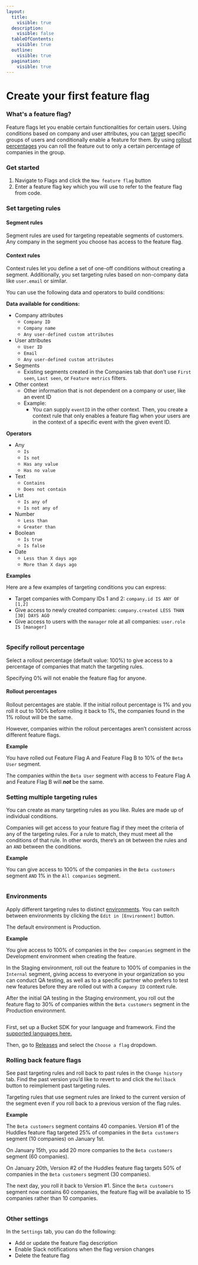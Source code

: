 ```yaml
---
layout:
  title:
    visible: true
  description:
    visible: false
  tableOfContents:
    visible: true
  outline:
    visible: true
  pagination:
    visible: true
---
```


# Create your first feature flag

### What's a feature flag?

Feature flags let you enable certain functionalities for certain users. Using conditions based on company and user attributes, you can [target](create-your-first-feature-flag.md#set-targeting-rules) specific groups of users and conditionally enable a feature for them. By using [rollout percentages](create-your-first-feature-flag.md#specify-rollout-percentage) you can roll the feature out to only a certain percentage of companies in the group.

### Get started

1. Navigate to Flags and click the `New feature flag` button
2. Enter a feature flag key which you will use to refer to the feature flag from code.

### Set targeting rules

#### Segment rules

Segment rules are used for targeting repeatable segments of customers. Any company in the segment you choose has access to the feature flag.

#### Context rules

Context rules let you define a set of one-off conditions without creating a segment. Additionally, you set targeting rules based on non-company data like `user.email` or similar.

You can use the following data and operators to build conditions:

**Data available for conditions:**

* Company attributes
  * `Company ID`
  * `Company name`
  * `Any user-defined custom attributes`
* User attributes
  * `User ID`
  * `Email`
  * `Any user-defined custom attributes`
* Segments
  * Existing segments created in the Companies tab that don’t use `First seen`, `Last seen`, or `Feature metrics` filters.&#x20;
* Other context
  * Other information that is not dependent on a company or user, like an event ID
  * Example:
    * You can supply `eventID` in the other context. Then, you create a context rule that only enables a feature flag when your users are in the context of a specific event with the given event ID.

**Operators**&#x20;

* Any
  * `Is`
  * `Is not`
  * `Has any value`
  * `Has no value`
* Text
  * `Contains`
  * `Does not contain`
* List
  * `Is any of`
  * `Is not any of`
* Number
  * `Less than`
  * `Greater than`
* Boolean
  * `Is true`
  * `Is false`
* Date
  * `Less than X days ago`
  * `More than X days ago`

**Examples**

Here are a few examples of targeting conditions you can express:

* Target companies with Company IDs 1 and 2: `company.id IS ANY OF [1,2]`
* Give access to newly created companies: `company.created LESS THAN [30] DAYS AGO`
* Give access to users with the `manager` role at all companies: `user.role IS [manager]`

<figure><img src="../.gitbook/assets/Targeting rules.png" alt=""><figcaption></figcaption></figure>

### Specify rollout percentage

Select a rollout percentage (default value: 100%) to give access to a percentage of companies that match the targeting rules.&#x20;

Specifying 0% will not enable the feature flag for anyone.

#### Rollout percentages

Rollout percentages are stable. If the initial rollout percentage is 1% and you roll it out to 100% before rolling it back to 1%, the companies found in the 1% rollout will be the same.&#x20;

However, companies within the rollout percentages aren’t consistent across different feature flags. &#x20;

**Example**

You have rolled out Feature Flag A and Feature Flag B to 10% of the `Beta User` segment.&#x20;

The companies within the `Beta User` segment with access to Feature Flag A and Feature Flag B will _**not**_ be the same.&#x20;

### Setting multiple targeting rules

You can create as many targeting rules as you like. Rules are made up of individual conditions.&#x20;

Companies will get access to your feature flag if they meet the criteria of any of the targeting rules. For a rule to match, they must meet all the conditions of that rule. In other words, there’s an `OR` between the rules and an `AND` between the conditions.

**Example**

You can give access to 100% of the companies in the `Beta customers` segment `AND` 1% in the `All companies` segment.&#x20;

<figure><img src="../.gitbook/assets/Setting multiple targeting rules.png" alt=""><figcaption></figcaption></figure>

### Environments&#x20;

Apply different targeting rules to distinct [environments](environments.md). You can switch between environments by clicking the `Edit in [Environment]` button.&#x20;

The default environment is Production.&#x20;

**Example**

You give access to 100% of companies in the `Dev companies` segment in the Development environment when creating the feature.

In the Staging environment, roll out the feature to 100% of companies in the `Internal` segment, giving access to everyone in your organization so you can conduct QA testing, as well as to a specific partner who prefers to test new features before they are rolled out with a `Company ID` context rule.&#x20;

After the initial QA testing in the Staging environment, you roll out the feature flag to 30% of companies within the `Beta customers` segment in the Production environment.

<figure><img src="../.gitbook/assets/Rules in other environments.png" alt=""><figcaption></figcaption></figure>

First, set up a Bucket SDK for your language and framework. Find the [supported languages here.](../quickstart/supported-languages.md)

Then, go to [Releases](create-your-first-release.md) and select the `Choose a flag` dropdown.&#x20;

### Rolling back feature flags

See past targeting rules and roll back to past rules in the `Change history` tab. Find the past version you’d like to revert to and click the `Rollback` button to reimplement past targeting rules.&#x20;

Targeting rules that use segment rules are linked to the current version of the segment even if you roll back to a previous version of the flag rules.&#x20;

**Example**

The `Beta customers` segment contains 40 companies. Version #1 of the Huddles feature flag targeted 25% of companies in the `Beta customers` segment (10 companies) on January 1st.&#x20;

On January 15th, you add 20 more companies to the `Beta customers` segment (60 companies).

On January 20th, Version #2 of the Huddles feature flag targets 50% of companies in the `Beta customers` segment (30 companies).&#x20;

The next day, you roll it back to Version #1. Since the `Beta customers` segment now contains 60 companies, the feature flag will be available to 15 companies rather than 10 companies. &#x20;

<figure><img src="../.gitbook/assets/Rolling back flags-V2.png" alt=""><figcaption></figcaption></figure>

### Other settings

In the `Settings` tab, you can do the following:

* Add or update the feature flag description
* Enable Slack notifications when the flag version changes
* Delete the feature flag
